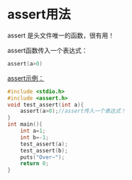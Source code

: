 # assert用法
assert 是头文件唯一的函数，很有用！

assert函数传入一个表达式：
```c
assert(a>0)
```
[assert示例：](../0.assert/test/test.c)
```c
#include <stdio.h>
#include <assert.h>
void test_assert(int a){
    assert(a>0);//assert传入一个表达式！
}
int main(){
    int a=1;
    int b=-1;
    test_assert(a);
    test_assert(b);
    puts("Over~");
    return 0;
}
```
